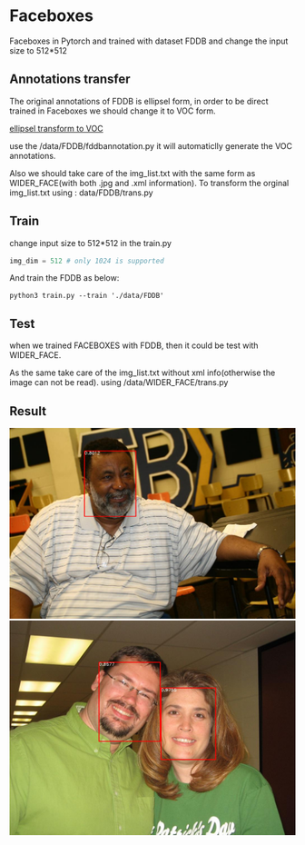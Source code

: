 # Faceboxes
Faceboxes in Pytorch and trained with dataset FDDB and change the input size to 512*512


## Annotations transfer
The original annotations of FDDB is ellipsel form, in order to be direct trained in Faceboxes we should change it to VOC form.

[ellipsel transform to VOC](https://blog.csdn.net/minstyrain/article/details/77938596)

use the /data/FDDB/fddbannotation.py it will automaticlly generate the VOC annotations. 

Also we should take care of the img_list.txt with the same form as WIDER_FACE(with both .jpg and .xml information).
To transform the orginal img_list.txt using : data/FDDB/trans.py



## Train 

change input size to 512*512 in the train.py
```python
img_dim = 512 # only 1024 is supported
```

And train the FDDB as below:

```ubuntu
python3 train.py --train './data/FDDB'

```

## Test
when we trained FACEBOXES with FDDB, then it could be test with WIDER_FACE.

As the same take care of the img_list.txt without xml info(otherwise the image can not be read).
using /data/WIDER_FACE/trans.py

## Result 
![](https://github.com/arnox612/Faceboxes/blob/master/screenshot/1.png)
![](https://github.com/arnox612/Faceboxes/blob/master/screenshot/2.png)

